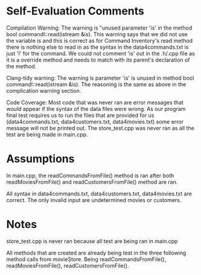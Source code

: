 # Self-Evaluation Comments

Compilation Warning:
The warning is "unused parameter 'is' in the method bool commandI::read(istream &is). This warning says that we did not use the variable is and this is correct as for Command Inventory's read method there is nothing else to read in as the syntax in the data4commands.txt is just 'I' for the command. We could not comment 'is' out in the .h/.cpp file as it is a override method and needs to match with its parent's declaration of the method.

Clang-tidy warning:
The warning is parameter 'is' is unused in method bool commandI::read(istream &is). The reasoning is the same as above in the complication warning section.

Code Coverage:
Most code that was never ran are error messages that would appear if the syntax of the data files were wrong.
As our program final test requires us to run the files that are provided for us (data4commands.txt, data4customers.txt, data4movies.txt) some error message will not be printed out.
The store_test.cpp was never ran as all the test are being made in main.cpp.

# Assumptions
In main.cpp, the readCommandsFromFile() method is ran after both readMoviesFromFile() and readCustomersFromFile() method are ran.

All syntax in data4commands.txt, data4customers.txt, data4movies.txt are correct. The only invalid input are undetermined movies or customers.

# Notes
store_test.cpp is never ran because all test are being ran in main.cpp

All methods that are created are already being test in the three following method calls from movieStore. Being readCommandsFromFile(), readMoviesFromFile(), readCustomersFromFile().